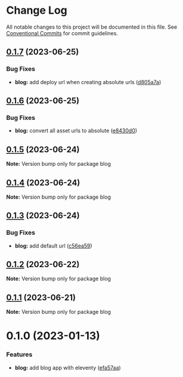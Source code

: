 # Change Log

All notable changes to this project will be documented in this file.
See [Conventional Commits](https://conventionalcommits.org) for commit guidelines.

## [0.1.7](https://github.com/PavelPleshko/polar-hex/compare/blog@0.1.6...blog@0.1.7) (2023-06-25)

### Bug Fixes

-   **blog:** add deploy url when creating absolute urls ([d805a7a](https://github.com/PavelPleshko/polar-hex/commit/d805a7a1d4026dd4a43d4bf5a986ec406b6f6fc3))

## [0.1.6](https://github.com/PavelPleshko/polar-hex/compare/blog@0.1.5...blog@0.1.6) (2023-06-25)

### Bug Fixes

-   **blog:** convert all asset urls to absolute ([e8430d0](https://github.com/PavelPleshko/polar-hex/commit/e8430d0fa73c45f3131d73702c493a5bbc67c65d))

## [0.1.5](https://github.com/PavelPleshko/polar-hex/compare/blog@0.1.4...blog@0.1.5) (2023-06-24)

**Note:** Version bump only for package blog

## [0.1.4](https://github.com/PavelPleshko/polar-hex/compare/blog@0.1.3...blog@0.1.4) (2023-06-24)

**Note:** Version bump only for package blog

## [0.1.3](https://github.com/PavelPleshko/polar-hex/compare/blog@0.1.2...blog@0.1.3) (2023-06-24)

### Bug Fixes

-   **blog:** add default url ([c56ea59](https://github.com/PavelPleshko/polar-hex/commit/c56ea590c03958a742dab6e2ac2417fdb4bf297e))

## [0.1.2](https://github.com/PavelPleshko/polar-hex/compare/blog@0.1.1...blog@0.1.2) (2023-06-22)

**Note:** Version bump only for package blog

## [0.1.1](https://github.com/PavelPleshko/polar-hex/compare/blog@0.1.0...blog@0.1.1) (2023-06-21)

**Note:** Version bump only for package blog

# 0.1.0 (2023-01-13)

### Features

-   **blog:** add blog app with eleventy ([efa57aa](https://github.com/PavelPleshko/yeti-design/commit/efa57aa973174bd7a028a8d75bba655a93eba0bb))

